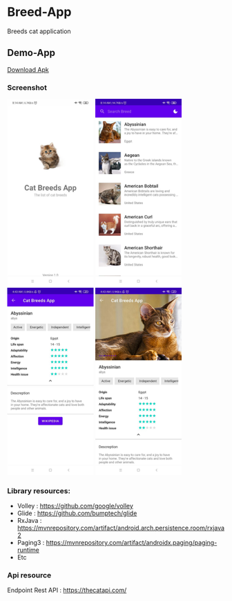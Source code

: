 # Breed-App
Breeds cat application

## Demo-App
[Download Apk](https://github.com/budiliauw87/Breed-App/raw/main/apk/demo.apk "Download Apk")

### Screenshot
<img src="https://github.com/budiliauw87/Breed-App/blob/main/screenshot/sc1.jpg" alt="screenshoot" width="200"/>  <img src="https://github.com/budiliauw87/Breed-App/blob/main/screenshot/sc2.jpg" alt="screenshoot" width="200"/>  <img src="https://github.com/budiliauw87/Breed-App/blob/main/screenshot/sc3.jpg" alt="screenshoot" width="200"/>  <img src="https://github.com/budiliauw87/Breed-App/blob/main/screenshot/sc4.jpg" alt="screenshoot" width="200"/> 

### Library resources:
- Volley : https://github.com/google/volley
- Glide : https://github.com/bumptech/glide
- RxJava : https://mvnrepository.com/artifact/android.arch.persistence.room/rxjava2
- Paging3 : https://mvnrepository.com/artifact/androidx.paging/paging-runtime
- Etc

### Api resource
Endpoint Rest API : https://thecatapi.com/